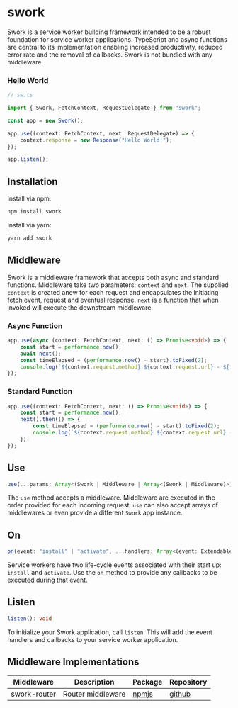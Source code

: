 # swork

Swork is a service worker building framework intended to be a robust foundation for service worker applications. TypeScript and async functions are central to its implementation enabling increased productivity, reduced error rate and the removal of callbacks. Swork is not bundled with any middleware.

### Hello World

```ts
// sw.ts

import { Swork, FetchContext, RequestDelegate } from "swork";

const app = new Swork();

app.use((context: FetchContext, next: RequestDelegate) => {
    context.response = new Response("Hello World!");
});

app.listen();
```

## Installation

Install via npm:

```ts
npm install swork
```

Install via yarn:

```ts
yarn add swork
```

## Middleware

Swork is a middleware framework that accepts both async and standard functions. Middleware take two parameters: `context` and `next`. The supplied `context` is created anew for each request and encapsulates the initiating fetch event, request and eventual response. `next` is a function that when invoked will execute the downstream middleware.

### Async Function

```ts
app.use(async (context: FetchContext, next: () => Promise<void>) => {
    const start = performance.now();
    await next();
    const timeElapsed = (performance.now() - start).toFixed(2);
    console.log(`${context.request.method} ${context.request.url} - ${timeElapsed} ms`);
});
```

### Standard Function

```ts
app.use((context: FetchContext, next: () => Promise<void>) => {
    const start = performance.now();
    next().then(() => {
        const timeElapsed = (performance.now() - start).toFixed(2);
        console.log(`${context.request.method} ${context.request.url} - ${timeElapsed} ms`);
    });
});
```

## Use

```ts
use(...params: Array<(Swork | Middleware | Array<(Swork | Middleware)>)>): Swork
```

The `use` method accepts a middleware. Middleware are executed in the order provided for each incoming request. `use` can also accept arrays of middlewares or even provide a different `Swork` app instance.

## On

```ts
on(event: "install" | "activate", ...handlers: Array<(event: ExtendableEvent) => Promise<void> | void>): void
```

Service workers have two life-cycle events associated with their start up: `install` and `activate`. Use the `on` method to provide any callbacks to be executed during that event.

## Listen

```ts
listen(): void
```

To initialize your Swork application, call `listen`. This will add the event handlers and callbacks to your service worker application.

## Middleware Implementations

| Middleware | Description | Package | Repository |
|------------|-------------|---------|------------|
| swork-router| Router middleware | [npmjs](https://www.npmjs.com/package/swork-router) | [github](https://github.com/justin-lee-collins/swork-router) |